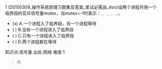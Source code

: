 1
(20150309_操作系统原理习题集及答案_笔试必需品_doc)设两个进程共用一个临界段的互斥信号量mutex，当mutex=-1时表示：﹎﹎﹎﹎。
- (x) A.一个进程入了临界段，另一个进程等待
- ( ) B.没有一个进程进入了临界段
- ( ) C.只有一个进程进入了临界段
- ( ) D.两个进程都在等待

知识点:信号量
出处:网络
难度:1
> A
